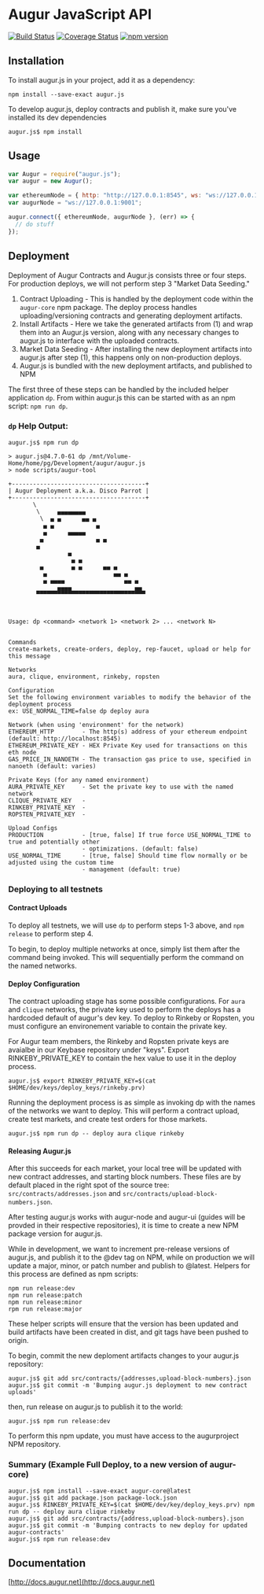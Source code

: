# Augur JavaScript API

[![Build Status](https://travis-ci.org/AugurProject/augur.js.svg?branch=master)](https://travis-ci.org/AugurProject/augur.js)
[![Coverage Status](https://coveralls.io/repos/AugurProject/augur.js/badge.svg?branch=master&service=github)](https://coveralls.io/github/AugurProject/augur.js?branch=master)
[![npm version](https://badge.fury.io/js/augur.js.svg)](http://badge.fury.io/js/augur.js)

## Installation

To install augur.js in your project, add it as a dependency:
```
npm install --save-exact augur.js
```

To develop augur.js, deploy contracts and publish it, make sure you've installed its dev dependencies
```
augur.js$ npm install
```

## Usage

```javascript
var Augur = require("augur.js");
var augur = new Augur();

var ethereumNode = { http: "http://127.0.0.1:8545", ws: "ws://127.0.0.1:8546" };
var augurNode = "ws://127.0.0.1:9001";

augur.connect({ ethereumNode, augurNode }, (err) => {
  // do stuff
});
```

## Deployment

Deployment of Augur Contracts and Augur.js consists three or four steps. For production deploys, we will not perform step 3 "Market Data Seeding."

1. Contract Uploading - This is handled by the deployment code within the `augur-core` npm package. The deploy process handles uploading/versioning contracts and generating deployment artifacts.
2. Install Artifacts - Here we take the generated artifacts from (1) and wrap them into an Augur.js version, along with any necessary changes to augur.js to interface with the uploaded contracts.
3. Market Data Seeding - After installing the new deployment artifacts into augur.js after step (1), this happens only on non-production deploys.
4. Augur.js is bundled with the new deployment artifacts, and published to NPM

The first three of these steps can be handled by the included helper application `dp`. From within augur.js this can be started with as an npm script: `npm run dp`.


### `dp` Help Output:
```
augur.js$ npm run dp

> augur.js@4.7.0-61 dp /mnt/Volume-Home/home/pg/Development/augur/augur.js
> node scripts/augur-tool

+--------------------------------------+
| Augur Deployment a.k.a. Disco Parrot |
+--------------------------------------+
       \
        \     ▄▄▄▄▄▄▄▄
         \  ▄ ▄      ▄▄ ▄
          ▄ ▄            ▄
          ▄      ▄▄▄▄▄
         ▄               ▄ ▄
        ▄
                 ▄
                  ▄ ▄
         ▄        ▄ ▄      ▄▄ ▄
          ▄                   ▄▄ ▄
          ▄ ▄▄▄▄                 ▄▄ ▄
              ▄▄▄▄                  ▄▄
        ▀▀▀▀▀▀▀▀▀▀▀▀▀▀▀▀▀▀▀▀▀▀▀▀▀▀▀▀▀▀▀



Usage: dp <command> <network 1> <network 2> ... <network N>


Commands
create-markets, create-orders, deploy, rep-faucet, upload or help for this message

Networks
aura, clique, environment, rinkeby, ropsten

Configuration
Set the following environment variables to modify the behavior of the deployment process
ex: USE_NORMAL_TIME=false dp deploy aura

Network (when using 'environment' for the network)
ETHEREUM_HTTP        - The http(s) address of your ethereum endpoint (default: http://localhost:8545)
ETHEREUM_PRIVATE_KEY - HEX Private Key used for transactions on this eth node
GAS_PRICE_IN_NANOETH - The transaction gas price to use, specified in nanoeth (default: varies)

Private Keys (for any named environment)
AURA_PRIVATE_KEY     - Set the private key to use with the named network
CLIQUE_PRIVATE_KEY   -
RINKEBY_PRIVATE_KEY  -
ROPSTEN_PRIVATE_KEY  -

Upload Configs
PRODUCTION           - [true, false] If true force USE_NORMAL_TIME to true and potentially other
                     - optimizations. (default: false)
USE_NORMAL_TIME      - [true, false] Should time flow normally or be adjusted using the custom time
                     - management (default: true)
```

### Deploying to all testnets

#### Contract Uploads
To deploy all testnets, we will use `dp` to perform steps 1-3 above, and `npm release` to perform step 4.

To begin, to deploy multiple networks at once, simply list them after the command being invoked. This will sequentially perform the command on the named networks.

#### Deploy Configuration

The contract uploading stage has some possible configurations. For `aura` and `clique` networks, the private key used to perform the deploys has a hardcoded default of augur's dev key. To deploy to Rinkeby or Ropsten, you must configure an environement variable to contain the private key.

For Augur team members, the Rinkeby and Ropsten private keys are avaialbe in our Keybase repository under "keys". Export RINKEBY_PRIVATE_KEY to contain the hex value to use it in the deploy process.
```
augur.js$ export RINKEBY_PRIVATE_KEY=$(cat $HOME/dev/keys/deploy_keys/rinkeby.prv)
```

Running the deployment process is as simple as invoking dp with the names of the networks we want to deploy. This will perform a contract upload, create test markets, and create test orders for those markets.
```
augur.js$ npm run dp -- deploy aura clique rinkeby
```

#### Releasing Augur.js
After this succeeds for each market, your local tree will be updated with new contract addresses, and starting block numbers. These files are by default placed in the right spot of the source tree: `src/contracts/addresses.json` and `src/contracts/upload-block-numbers.json`.

After testing augur.js works with augur-node and augur-ui (guides will be provded in their respective repositories), it is time to create a new NPM package version for augur.js.

While in development, we want to increment pre-release versions of augur.js, and publish it to the @dev tag on NPM, while on production we will update a major, minor, or patch number and publish to @latest. Helpers for this process are defined as npm scripts:

```
npm run release:dev
npm run release:patch
npm run release:minor
rpm run release:major
```

These helper scripts will ensure that the version has been updated and build artifacts have been created in dist, and git tags have been pushed to origin.

To begin, commit the new deploment artifacts changes to your augur.js repository:

```
augur.js$ git add src/contracts/{addresses,upload-block-numbers}.json
augur.js$ git commit -m 'Bumping augur.js deployment to new contract uploads'
```

then, run release on augur.js to publish it to the world:

```
augur.js$ npm run release:dev
```

To perform this npm update, you must have access to the augurproject NPM repository.


### Summary (Example Full Deploy, to a new version of augur-core)

```
augur.js$ npm install --save-exact augur-core@latest
augur.js$ git add package.json package-lock.json
augur.js$ RINKEBY_PRIVATE_KEY=$(cat $HOME/dev/key/deploy_keys.prv) npm run dp -- deploy aura clique rinkeby
augur.js$ git add src/contracts/{address,upload-block-numbers}.json
augur.js$ git commit -m 'Bumping contracts to new deploy for updated augur-contracts'
augur.js$ npm run release:dev
```

## Documentation

[http://docs.augur.net](http://docs.augur.net)
